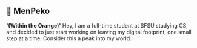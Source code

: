 ## 🍊 MenPeko

**'(Within the Orange)'**
Hey, I am a full-time student at SFSU studying CS, and decided to just start working on leaving my digital footprint, one small step at a time. Consider this a peak into my world. 
